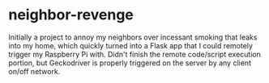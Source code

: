 # neighbor-revenge
Initially a project to annoy my neighbors over incessant smoking that leaks into my home, which quickly turned into a Flask app that I could remotely trigger my Raspberry Pi with. Didn't finish the remote code/script execution portion, but Geckodriver is properly triggered on the server by any client on/off network.
